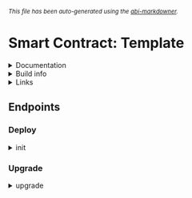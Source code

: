 <sub>*This file has been auto-generated using the [abi-markdowner](https://github.com/0xk0stas/abi-markdowner).*</sub>

# Smart Contract: Template

<details>
<summary>Documentation</summary>

Empty Contract
</details>

<details>
<summary>Build info</summary>

- **Rustc Version**: 1.80.1
- **Commit Hash**: 3f5fd8dd41153bc5fdca9427e9e05be2c767ba23
- **Commit Date**: 2024-08-06
- **Channel**: Stable

- **Framework**: multiversx-sc
- **Version**: 0.54.0
</details>

<details>
<summary>Links</summary>

- **Devnet Deployments**:
  - **[Shard 1](https://devnet-explorer.elrond.com/address/erd11111)**: erd11111
</details>

## Endpoints

### Deploy

<details>
<summary>init</summary>


</details>

### Upgrade

<details>
<summary>upgrade</summary>


</details>

